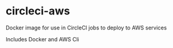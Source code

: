 # circleci-aws

Docker image for use in CircleCI jobs to deploy to AWS services

Includes Docker and AWS Cli
